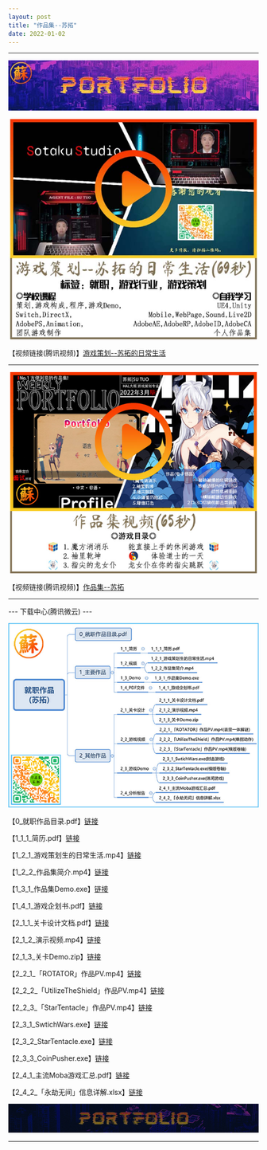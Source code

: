 ```yaml
---
layout: post
title: "作品集--苏拓"
date: 2022-01-02
---
```

********************************************************
![Image text](https://github.com/SotakuStudio/SotakuStudio.github.io/blob/main/Image/Title.jpg?raw=true)

![Image text](https://github.com/SotakuStudio/SotakuStudio.github.io/blob/main/Image/1_%E6%B8%B8%E6%88%8F%E7%AD%96%E5%88%92-%E8%8B%8F%E6%8B%93.jpg?raw=true)

【视频链接(腾讯视频)】[游戏策划--苏拓的日常生活](https://v.qq.com/x/page/v3232rgfajm.html)

************************************************************************************************
![Image text](https://github.com/SotakuStudio/SotakuStudio.github.io/blob/main/Image/2_%E4%BD%9C%E5%93%81%E9%9B%86-%E8%8B%8F%E6%8B%93New.jpg?raw=true)

【视频链接(腾讯视频)】[作品集--苏拓](https://v.qq.com/x/page/j3232umvdti.html)

************************************************************************************************

--- 下载中心(腾讯微云) ---

![Image text](https://github.com/SotakuStudio/SotakuStudio.github.io/blob/main/Image/4_%E5%B0%B1%E8%81%8C%E4%BD%9C%E5%93%81%E7%9B%AE%E5%BD%95.jpg?raw=true)

【0_就职作品目录.pdf】[链接](https://pan.baidu.com/s/16QjXocOIRgXH9EZ7DVy1Vg)

【1_1_1_简历.pdf】[链接](https://pan.baidu.com/s/16QjXocOIRgXH9EZ7DVy1Vg)

【1_2_1_游戏策划生的日常生活.mp4】[链接](https://pan.baidu.com/s/16QjXocOIRgXH9EZ7DVy1Vg)

【1_2_2_作品集简介.mp4】[链接](https://pan.baidu.com/s/16QjXocOIRgXH9EZ7DVy1Vg)

【1_3_1_作品集Demo.exe】[链接](https://pan.baidu.com/s/16QjXocOIRgXH9EZ7DVy1Vg)

【1_4_1_游戏企划书.pdf】[链接](https://pan.baidu.com/s/16QjXocOIRgXH9EZ7DVy1Vg)

【2_1_1_关卡设计文档.pdf】[链接](https://pan.baidu.com/s/16QjXocOIRgXH9EZ7DVy1Vg)

【2_1_2_演示视频.mp4】[链接](https://pan.baidu.com/s/16QjXocOIRgXH9EZ7DVy1Vg)

【2_1_3_关卡Demo.zip】[链接](https://pan.baidu.com/s/16QjXocOIRgXH9EZ7DVy1Vg)

【2_2_1_「ROTATOR」作品PV.mp4】[链接](https://pan.baidu.com/s/16QjXocOIRgXH9EZ7DVy1Vg)

【2_2_2_「UtilizeTheShield」作品PV.mp4】[链接](https://pan.baidu.com/s/16QjXocOIRgXH9EZ7DVy1Vg)

【2_2_3_「StarTentacle」作品PV.mp4】[链接](https://pan.baidu.com/s/16QjXocOIRgXH9EZ7DVy1Vg)

【2_3_1_SwtichWars.exe】[链接](https://pan.baidu.com/s/16QjXocOIRgXH9EZ7DVy1Vg)

【2_3_2_StarTentacle.exe】[链接](https://pan.baidu.com/s/16QjXocOIRgXH9EZ7DVy1Vg)

【2_3_3_CoinPusher.exe】[链接](https://pan.baidu.com/s/16QjXocOIRgXH9EZ7DVy1Vg)

【2_4_1_主流Moba游戏汇总.pdf】[链接](https://pan.baidu.com/s/16QjXocOIRgXH9EZ7DVy1Vg)

【2_4_2_「永劫无间」信息详解.xlsx】[链接](https://pan.baidu.com/s/16QjXocOIRgXH9EZ7DVy1Vg)


![Image text](https://github.com/SotakuStudio/SotakuStudio.github.io/blob/main/Image/End_1.1.png?raw=true) 

********************************************************
